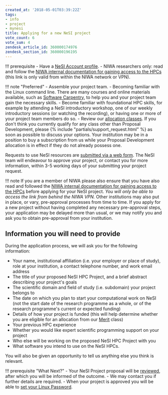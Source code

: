 ```yaml
---
created_at: '2018-05-01T03:39:22Z'
tags:
- info
- project
- mynesi
title: Applying for a new NeSI project
vote_count: 6
vote_sum: 4
zendesk_article_id: 360000174976
zendesk_section_id: 360000196195
---
```


!!! prerequisite
    - Have a [NeSI Account profile](./Creating_a_NeSI_Account_Profile.md).
    - NIWA researchers only: read and follow the
        [NIWA internal documentation for gaining access to the HPCs](https://one.niwa.co.nz/display/ONE/High+Performance+Computing+Facility+Services)
        (this link is only valid from within the NIWA network or VPN).

!!! note "Preferred"
    - Assemble your project team.
    - Becoming familiar with the Linux command line. There are many
         courses and online materials available, such as [Software
         Carpentry](https://swcarpentry.github.io/shell-novice/), to help
         you and your project team gain the necessary skills.
    - Become familiar with foundational HPC skills, for example by
         attending a NeSI introductory workshop, one of our weekly introductory sessions (or watching the recording),
         or having one or more of your project team members do so.
    - Review our [allocation classes](../NeSI_Policies/Allocation_classes.md). If
         you don't think you currently qualify for any class other than
         Proposal Development, please {% include "partials/support_request.html" %} as soon as
         possible to discuss your options. Your institution may be in a
         position to buy a subscription from us while your Proposal
         Development allocation is in effect if they do not already possess
         one.

Requests to use NeSI resources are [submitted via a web
form](https://my.nesi.org.nz/). The NeSI team will endeavour to approve
your project, or contact you for more information, within 3-5 working
days of your submitting your project request.

!!! note
     If you are a member of NIWA please also ensure that you have also read
     and followed the
     [NIWA internal documentation for gaining access to the HPCs](https://one.niwa.co.nz/display/ONE/High+Performance+Computing+Facility+Services)
     before applying for your NeSI project. *You will only be able to
     access the link from behind the NIWA VPN.*
     Other institutions may also put in place, or vary, pre-approval
     processes from time to time. If you apply for a new project without
     having completed any necessary pre-approval steps, your application
     may be delayed more than usual, or we may notify you and ask you to
     obtain pre-approval from your institution.

## Information you will need to provide

During the application process, we will ask you for the following
information:

- Your name, institutional affiliation (i.e. your employer or place of
    study), role at your institution, a contact telephone number, and
    work email address
- The title of your proposed NeSI HPC Project, and a brief abstract
    describing your project's goals
- The scientific domain and field of study (i.e. subdomain) your
    project belongs to
- The date on which you plan to start your computational work on NeSI
    (not the start date of the research programme as a whole, or of the
    research programme's current or expected funding)
- Details of how your project is funded (this will help determine
    whether you are eligible for an allocation from our
    [Merit](../NeSI_Policies/Merit_allocations.md) class)
- Your previous HPC experience
- Whether you would like expert scientific programming support on your
    project
- Who else will be working on the proposed NeSI HPC Project with you
- What software you intend to use on the NeSI HPCs.

You will also be given an opportunity to tell us anything else you think
is relevant.

!!! prerequisite "What Next?"
     - Your NeSI Project proposal will be
         [reviewed](../NeSI_Policies/How_we_review_applications.md),
         after which you will be informed of the outcome.
     - We may contact you if further details are required.
     - When your project is approved you will be able to 
     [set your Linux Password](../../Scientific_Computing/Getting_Started/Accessing_the_HPCs/Setting_Up_and_Resetting_Your_Password.md).
